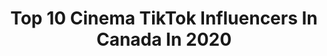 ---
title: Top 10 Cinema TikTok Influencers In Canada In 2020
description: >-
  Find top cinema TikTok influencers in Canada in 2020. Most popular hashtags: #cinematics #fyp #foryou #canada.
platform: TikTok
hits: 95
text_top: See the top-rated TikTok accounts on inBeat.
text_bottom: Our database aggregates 95 TikTok influencers like this in Canada for you to collaborate.
profiles:
  - username: "kiersten.annee"
    fullname: >-
      kiersten :)
    bio: >-
      KIERSTEN ANNE ottawa ON- seventeen photography/ cinematography 📸
    location: "Canada"
    followers: 24900
    engagement: 2284
    commentsToLikes: 0.053759
    id: ckac5t4ysdm8j0i78jpf2uiu0
    verified: false
    hashtags: "#iphone, #photomagic, #photograhy, #photo"
  - username: "sebpic_"
    fullname: >-
      sebpic
    bio: >-
      Follow my insta👆🏽 Lets explore 🗺 Cinematographer🎥 Munich🇩🇪 - Vancouver🇨🇦
    location: "Canada"
    followers: 62800
    engagement: 1020
    commentsToLikes: 0.056871
    id: ck94l5h9pxzc10j78qzv2pp5j
    verified: false
    hashtags: "#mountains, #hiking, #travel, #morning"
  - username: "vladasedova"
    fullname: >-
      vladasedova
    bio: >-
      life as a cinematic experience
    location: "Canada"
    followers: 12800
    engagement: 1060
    commentsToLikes: 0.027358
    id: ckcphhec5hiq30j23pyyrgyej
    verified: false
    hashtags: "#calgary, #sunset, #fyp, #travelalberta"
  - username: "j.3.p"
    fullname: >-
      James Hall
    bio: >-
      Insta: @J3P.CINEMA
    location: "Canada"
    followers: 39800
    engagement: 808
    commentsToLikes: 0.012523
    id: ck8w37g8x79jv0j78h1a4g8ol
    verified: false
    hashtags: ""
  - username: "jene_theepan"
    fullname: >-
      __SimplyJene
    bio: >-
      ; Tamil Birthday👶🏻: June 8 Snapchat: Jenesa.J
    location: "Canada"
    followers: 5438
    engagement: 2503
    commentsToLikes: 0.073744
    id: ckcd5pp3z1yfr0j23t9tz9hqc
    verified: false
    hashtags: "#tamilmuser, #l4l, #tiktoktamil, #canada"
  - username: "judah.makes.videos"
    fullname: >-
      JM Videos
    bio: >-
      🇨🇦 It’s true. I make videos.
    location: "Canada"
    followers: 26600
    engagement: 1929
    commentsToLikes: 0.052022
    id: ckc8vkapaihcz0j23rue8dzpc
    verified: false
    hashtags: "#foryou, #vfx, #edit, #cinematic"
  - username: "stephenkortzman"
    fullname: >-
      Stephen Kortzman
    bio: >-
      🗺 have camera; will travel 🌲 adventure & nature 🇨🇦 Winnipeg, Canada
    location: "Canada"
    followers: 3399
    engagement: 1794
    commentsToLikes: 0.234024
    id: ck8f7uve738e50j78xuxikxb5
    verified: false
    hashtags: "#madeincanada, #photography101, #cinematics, #gottacatchemall"
  - username: "cherry8aby"
    fullname: >-
      paige 💌✨
    bio: >-
      #acab #blm canada baby! ✨🌈 paypal.me/cherry8aby
    location: "Canada"
    followers: 54300
    engagement: 1877
    commentsToLikes: 0.019830
    id: ck9byp73hn9th0j78pj68xnru
    verified: false
    hashtags: "#foryoupage, #colorcustomizer, #cinematics, #foryou"
  - username: "danielkrakan"
    fullname: >-
      dkphotography
    bio: >-
      Photographer IG : @danielkrakan (70k) PRESETS👇🏼
    location: "Canada"
    followers: 33400
    engagement: 838
    commentsToLikes: 0.056714
    id: ckcel8dqxuz700j237hu339gl
    verified: false
    hashtags: "#wow, #tiktokartist, #creative, #viralvideo"
  - username: "nickynonis"
    fullname: >-
      Nicky Nonis
    bio: >-
      Photographer 📸 INSTA @nicky_nonis 📍 Vancouver Island 🍁 🇨🇦
    location: "Canada"
    followers: 2356
    engagement: 625
    commentsToLikes: 0.038546
    id: ckcprllnulgtx0j231v5luom5
    verified: false
    hashtags: "#foryou, #cinematics, #sony, #videography"
---